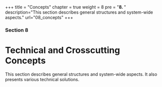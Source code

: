+++
title = "Concepts"
chapter = true
weight = 8
pre = "<b>8. </b>"
description="This section describes general structures and system-wide aspects."
url="08_concepts"
+++

### Section 8

# Technical and Crosscutting Concepts

This section describes general structures and system-wide aspects.
It also presents various technical solutions.
